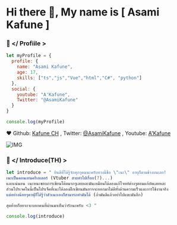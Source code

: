 # Hi there 👋, My name is [ Asami Kafune ]

### 🔮 </ Profiile >
```js
let myProfile = {
  profile: {
    name: "Asami Kafune",
    age: 17,
    skills: ["ts","js","Vue","html","C#", "python"]
  },
  social: {
    youtube: "A'Kafune",
    Twitter: "@AsamiKafune"
  }
}

console.log(myProfile)
```
❤ Github: [Kafune CH](https://github.com/AsamiKafune) , Twitter: [@AsamiKafune](https://twitter.com/asamikafune) , Youtube: [A'Kafune](https://www.youtube.com/channel/UC1s5T_9sfGrRxHJhjEceVSg)

![IMG](https://media.discordapp.net/attachments/803211285797535755/1067111503074955344/a.png)

### 📰 </ Introduce(TH) >
```js
let introduce = " ยินดีที่ได้รู้จักทุกๆคนนะครับทางนี้ชื่อ \"เนะ\" อายุก็ตามข้างบนเลย! 
เนะเป็นคอนเทนครีเอเตอร์ (Vtuber สายทำไปเรื่อย(?)...)
และแน่นอน เนะหนะชอบการเขียนโค๊ตมากๆเลยหละมันเหมือนได้ลองแก้โจทย์ต่างๆตอนแก้บัคเลยหละ
ส่วนโปรเจคในนี้เป็นโปรเจ็คที่เนะได้ลองฝึกเขียนมันอาจจะออกมาไม่ดีทั้งด้านความเร็วและการใช้งานจริง
แต่อย่างน้อยๆคาฟุก็ได้รู้ว่าตัวเนะเองก็สามารถทำมันได้ (ถ้ามันดีแล้วอย่าไปแตะมันอีก)

สุดท้ายก็อยากจะบอกคนที่ผ่านมาเห็นว่ารักนะครับ <3 "

console.log(introduce)
```
